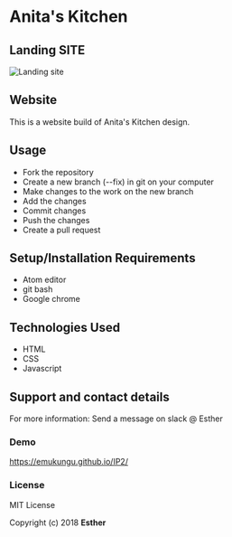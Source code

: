 # Anita's Kitchen

## Landing SITE
![Landing site]("img/landing.png")

## Website
This is a website build of Anita's Kitchen design.

## Usage
* Fork the repository
* Create a new branch (--fix) in git on your computer
* Make changes to the work on the new branch
* Add the changes
* Commit changes
* Push the changes
* Create a pull request

## Setup/Installation Requirements
* Atom editor
* git bash
* Google chrome

## Technologies Used
* HTML
* CSS
* Javascript

## Support and contact details
For more information: Send a message on slack \@ Esther

### Demo
https://emukungu.github.io/IP2/

### License
MIT License

Copyright (c) 2018 **Esther**
